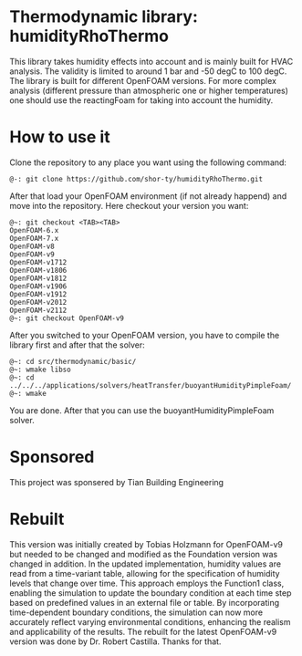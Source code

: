 # Thermodynamic library: humidityRhoThermo
This library takes humidity effects into account and is mainly built for HVAC analysis. The validity is limited to around 1 bar and -50 degC to 100 degC. The library is built for different OpenFOAM versions. For more complex analysis (different pressure than atmospheric one or higher temperatures) one should use the reactingFoam for taking into account the humidity.

# How to use it

Clone the repository to any place you want using the following command:
```console
@-: git clone https://github.com/shor-ty/humidityRhoThermo.git
```

After that load your OpenFOAM environment (if not already happend) and move into the repository. Here checkout your version you want:
```console
@~: git checkout <TAB><TAB>
OpenFOAM-6.x
OpenFOAM-7.x
OpenFOAM-v8
OpenFOAM-v9
OpenFOAM-v1712
OpenFOAM-v1806
OpenFOAM-v1812
OpenFOAM-v1906
OpenFOAM-v1912
OpenFOAM-v2012
OpenFOAM-v2112
@~: git checkout OpenFOAM-v9
```
After you switched to your OpenFOAM version, you have to compile the library first and after that the solver:
```console
@~: cd src/thermodynamic/basic/
@~: wmake libso
@~: cd ../../../applications/solvers/heatTransfer/buoyantHumidityPimpleFoam/
@~: wmake
```
You are done. After that you can use the buoyantHumidityPimpleFoam solver.

# Sponsored
This project was sponsered by Tian Building Engineering

# Rebuilt
This version was initially created by Tobias Holzmann for OpenFOAM-v9 but needed to be changed and modified as the Foundation version was changed in addition. In the updated implementation, humidity values are read from a time-variant table, allowing for the specification of humidity levels that change over time. This approach employs the Function1<scalar> class, enabling the simulation to update the boundary condition at each time step based on predefined values in an external file or table. By incorporating time-dependent boundary conditions, the simulation can now more accurately reflect varying environmental conditions, enhancing the realism and applicability of the results.
The rebuilt for the latest OpenFOAM-v9 version was done by Dr. Robert Castilla. Thanks for that.
